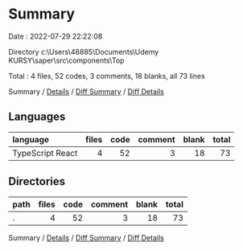 # Summary

Date : 2022-07-29 22:22:08

Directory c:\\Users\\48885\\Documents\\Udemy KURSY\\saper\\src\\components\\Top

Total : 4 files,  52 codes, 3 comments, 18 blanks, all 73 lines

Summary / [Details](details.md) / [Diff Summary](diff.md) / [Diff Details](diff-details.md)

## Languages
| language | files | code | comment | blank | total |
| :--- | ---: | ---: | ---: | ---: | ---: |
| TypeScript React | 4 | 52 | 3 | 18 | 73 |

## Directories
| path | files | code | comment | blank | total |
| :--- | ---: | ---: | ---: | ---: | ---: |
| . | 4 | 52 | 3 | 18 | 73 |

Summary / [Details](details.md) / [Diff Summary](diff.md) / [Diff Details](diff-details.md)